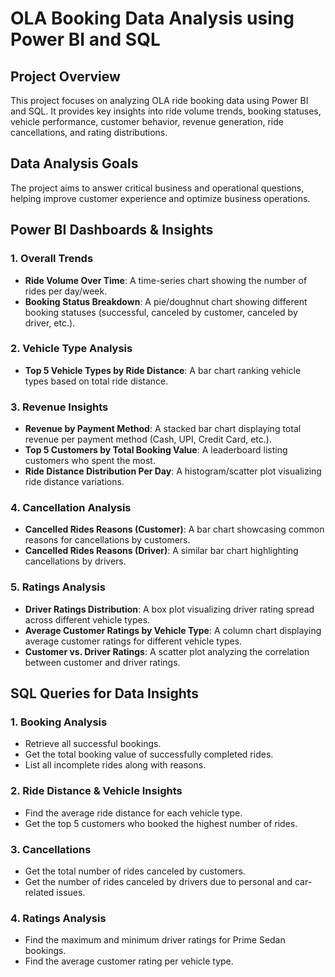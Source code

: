 # OLA Booking Data Analysis using Power BI and SQL

## Project Overview
This project focuses on analyzing OLA ride booking data using Power BI and SQL. It provides key insights into ride volume trends, booking statuses, vehicle performance, customer behavior, revenue generation, ride cancellations, and rating distributions.

## Data Analysis Goals
The project aims to answer critical business and operational questions, helping improve customer experience and optimize business operations.

## Power BI Dashboards & Insights
### **1. Overall Trends**
- **Ride Volume Over Time**: A time-series chart showing the number of rides per day/week.
- **Booking Status Breakdown**: A pie/doughnut chart showing different booking statuses (successful, canceled by customer, canceled by driver, etc.).

### **2. Vehicle Type Analysis**
- **Top 5 Vehicle Types by Ride Distance**: A bar chart ranking vehicle types based on total ride distance.

### **3. Revenue Insights**
- **Revenue by Payment Method**: A stacked bar chart displaying total revenue per payment method (Cash, UPI, Credit Card, etc.).
- **Top 5 Customers by Total Booking Value**: A leaderboard listing customers who spent the most.
- **Ride Distance Distribution Per Day**: A histogram/scatter plot visualizing ride distance variations.

### **4. Cancellation Analysis**
- **Cancelled Rides Reasons (Customer)**: A bar chart showcasing common reasons for cancellations by customers.
- **Cancelled Rides Reasons (Driver)**: A similar bar chart highlighting cancellations by drivers.

### **5. Ratings Analysis**
- **Driver Ratings Distribution**: A box plot visualizing driver rating spread across different vehicle types.
- **Average Customer Ratings by Vehicle Type**: A column chart displaying average customer ratings for different vehicle types.
- **Customer vs. Driver Ratings**: A scatter plot analyzing the correlation between customer and driver ratings.

## SQL Queries for Data Insights
### **1. Booking Analysis**
- Retrieve all successful bookings.
- Get the total booking value of successfully completed rides.
- List all incomplete rides along with reasons.

### **2. Ride Distance & Vehicle Insights**
- Find the average ride distance for each vehicle type.
- Get the top 5 customers who booked the highest number of rides.

### **3. Cancellations**
- Get the total number of rides canceled by customers.
- Get the number of rides canceled by drivers due to personal and car-related issues.

### **4. Ratings Analysis**
- Find the maximum and minimum driver ratings for Prime Sedan bookings.
- Find the average customer rating per vehicle type.

